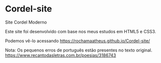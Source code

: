 # Cordel-site
Site Cordel Moderno

Este site foi desenvolvido com base nos meus estudos em HTML5 e CSS3.

Podemos vê-lo acessando https://rochamaatheus.github.io/Cordel-site/

Nota: Os pequenos erros de português estão presentes no texto original. https://www.recantodasletras.com.br/poesias/3186743

